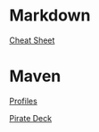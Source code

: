 # Markdown 

[Cheat Sheet](https://github.com/adam-p/markdown-here/wiki/Markdown-Cheatsheet)

# Maven 

[Profiles](http://maven.apache.org/guides/introduction/introduction-to-profiles.html)

[Pirate Deck](http://magic.tcgplayer.com/db/article.asp?ID=14175&writer=Seth+Manfield&articledate=9-20-2017)
